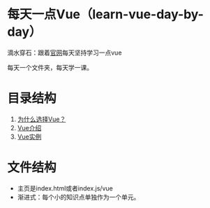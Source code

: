 # 每天一点Vue（learn-vue-day-by-day）
滴水穿石：跟着[官网](https://cn.vuejs.org/)每天坚持学习一点vue

每天一个文件夹，每天学一课。
# 目录结构
1. [为什么选择Vue？](https://github.com/shiyuwudi/learn-vue-day-by-day/tree/master/Lesson1%20Why-Vue-js)
1. [Vue介绍](https://github.com/shiyuwudi/learn-vue-day-by-day/tree/master/Lesson2%20Vue-Introduce)
1. [Vue实例](https://github.com/shiyuwudi/learn-vue-day-by-day/tree/master/Lesson3%20Vue-Instance)

# 文件结构
* 主页是index.html或者index.js/vue
* 渐进式：每个小的知识点单独作为一个单元。